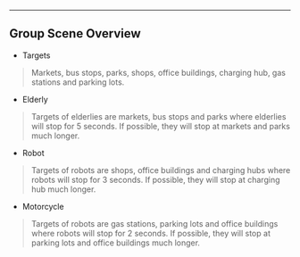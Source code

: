 ----
## Group Scene Overview
* Targets
> Markets, bus stops, parks, shops, office buildings, charging hub, gas stations and parking lots.

* Elderly

>Targets of elderlies are markets, bus stops and parks where elderlies will stop for 5 seconds. If possible, they will stop at markets and parks much longer.

* Robot

>Targets of robots are shops, office buildings and charging hubs where robots will stop for 3 seconds. If possible, they will stop at charging hub much longer.

* Motorcycle

>Targets of robots are gas stations, parking lots and office buildings where robots will stop for 2 seconds. If possible, they will stop at parking lots and office buildings much longer.

